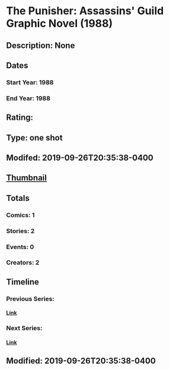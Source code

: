 # The Punisher: Assassins' Guild Graphic Novel (1988)
## Description: None
## Dates
### Start Year: 1988
### End Year: 1988
## Rating: 
## Type: one shot
## Modifed: 2019-09-26T20:35:38-0400
## [Thumbnail](http://i.annihil.us/u/prod/marvel/i/mg/b/40/image_not_available.jpg)
## Totals
### Comics: 1
### Stories: 2
### Events: 0
### Creators: 2
## Timeline
### Previous Series: 
#### [Link]()
### Next Series: 
#### [Link]()
## Modified: 2019-09-26T20:35:38-0400